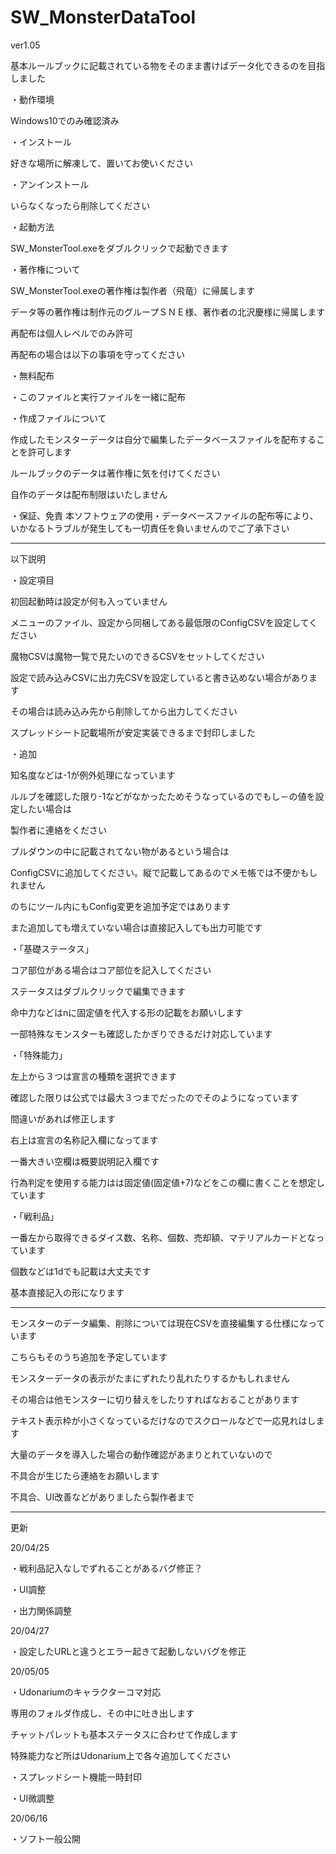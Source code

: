 # SW_MonsterDataTool

ver1.05


基本ルールブックに記載されている物をそのまま書けばデータ化できるのを目指しました


・動作環境

Windows10でのみ確認済み


・インストール

好きな場所に解凍して、置いてお使いください


・アンインストール

いらなくなったら削除してください


・起動方法

SW_MonsterTool.exeをダブルクリックで起動できます


・著作権について

SW_MonsterTool.exeの著作権は製作者（飛竜）に帰属します

データ等の著作権は制作元のグループＳＮＥ様、著作者の北沢慶様に帰属します

再配布は個人レベルでのみ許可

再配布の場合は以下の事項を守ってください

・無料配布

・このファイルと実行ファイルを一緒に配布

・作成ファイルについて

作成したモンスターデータは自分で編集したデータベースファイルを配布することを許可します

ルールブックのデータは著作権に気を付けてください

自作のデータは配布制限はいたしません


・保証、免責
本ソフトウェアの使用・データベースファイルの配布等により、いかなるトラブルが発生しても一切責任を負いませんのでご了承下さい


-----
以下説明


・設定項目


初回起動時は設定が何も入っていません

メニューのファイル、設定から同梱してある最低限のConfigCSVを設定してください

魔物CSVは魔物一覧で見たいのできるCSVをセットしてください

設定で読み込みCSVに出力先CSVを設定していると書き込めない場合があります

その場合は読み込み先から削除してから出力してください

スプレッドシート記載場所が安定実装できるまで封印しました


・追加


知名度などは-1が例外処理になっています

ルルブを確認した限り-1などがなかったためそうなっているのでもし－の値を設定したい場合は

製作者に連絡をください


プルダウンの中に記載されてない物があるという場合は

ConfigCSVに追加してください。縦で記載してあるのでメモ帳では不便かもしれません

のちにツール内にもConfig変更を追加予定ではあります

また追加しても増えていない場合は直接記入しても出力可能です


・「基礎ステータス」

コア部位がある場合はコア部位を記入してください

ステータスはダブルクリックで編集できます

命中力などはnに固定値を代入する形の記載をお願いします

一部特殊なモンスターも確認したかぎりできるだけ対応しています

・「特殊能力」

左上から３つは宣言の種類を選択できます

確認した限りは公式では最大３つまでだったのでそのようになっています

間違いがあれば修正します

右上は宣言の名称記入欄になってます

一番大きい空欄は概要説明記入欄です

行為判定を使用する能力はは固定値(固定値+7)などをこの欄に書くことを想定しています

・「戦利品」

一番左から取得できるダイス数、名称、個数、売却額、マテリアルカードとなっています

個数などは1dでも記載は大丈夫です

基本直接記入の形になります

-----
モンスターのデータ編集、削除については現在CSVを直接編集する仕様になっています

こちらもそのうち追加を予定しています

モンスターデータの表示がたまにずれたり乱れたりするかもしれません

その場合は他モンスターに切り替えをしたりすればなおることがあります

テキスト表示枠が小さくなっているだけなのでスクロールなどで一応見れはします

大量のデータを導入した場合の動作確認があまりとれていないので

不具合が生じたら連絡をお願いします

不具合、UI改善などがありましたら製作者まで


--------------------------
更新

20/04/25

・戦利品記入なしでずれることがあるバグ修正？

・UI調整

・出力関係調整

20/04/27

・設定したURLと違うとエラー起きて起動しないバグを修正

20/05/05

・Udonariumのキャラクターコマ対応

専用のフォルダ作成し、その中に吐き出します
  
チャットパレットも基本ステータスに合わせて作成します
 
特殊能力など所はUdonarium上で各々追加してください
 
・スプレッドシート機能一時封印

・UI微調整

20/06/16

・ソフト一般公開
